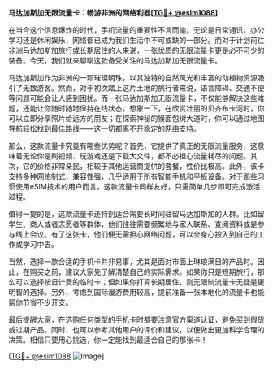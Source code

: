 **马达加斯加无限流量卡：畅游非洲的网络利器[[TG💪+ @esim1088](https://t.me/s/esim1088)]**

在当今这个信息爆炸的时代，手机流量的重要性不言而喻。无论是日常通讯、办公学习还是休闲娱乐，网络都已成为我们生活中不可或缺的一部分。而对于计划前往非洲马达加斯加旅行或长期居住的人来说，一张优质的无限流量卡更是必不可少的装备。今天，我们就来聊聊这款备受关注的马达加斯加无限流量卡。

马达加斯加作为非洲的一颗璀璨明珠，以其独特的自然风光和丰富的动植物资源吸引了无数游客。然而，对于初次踏上这片土地的旅行者来说，语言障碍、交通不便等问题可能会让人感到困扰。而一张马达加斯加无限流量卡，不仅能够解决这些难题，还能让你随时随地保持在线状态。想象一下，在欣赏壮丽的贝齐布卡河时，你可以立即分享照片给远方的朋友；在探索神秘的猴面包树大道时，你可以通过地图导航轻松找到最佳路线——这一切都离不开稳定的网络支持。

那么，这款流量卡究竟有哪些优势呢？首先，它提供了真正的无限流量服务，这意味着无论你是刷视频、玩游戏还是下载大文件，都不必担心流量耗尽的问题。其次，它的价格非常亲民，相较于其他运营商提供的套餐，性价比极高。此外，该卡支持多种网络制式，兼容性强，几乎适用于所有智能手机和平板设备。对于那些习惯使用eSIM技术的用户而言，这款流量卡同样友好，只需简单几步即可完成激活过程。

值得一提的是，这款流量卡还特别适合需要长时间驻留马达加斯加的人群。比如留学生、商人或者志愿者等群体，他们往往需要频繁地与家人联系、查阅资料或是参与线上会议。有了这张卡，他们便无需担心网络问题，可以全身心投入到自己的工作或学习中去。

当然，选择一款合适的手机卡并非易事，尤其是面对市面上琳琅满目的产品时。因此，在购买之前，建议大家先了解清楚自己的实际需求。如果你只是短期旅行，那么可以选择按日计费的临时卡；但如果你打算长期居住，则无限制流量卡无疑是更明智的选择。另外，考虑到国际漫游费用较高，提前准备一张本地化的流量卡也能帮你节省不少开支。

最后提醒大家，在选购任何类型的手机卡时都要注意官方渠道认证，避免买到假货或过期产品。同时，也可以参考其他用户的评价和建议，以便做出更加科学合理的决策。相信只要用心挑选，你一定能找到最适合自己的那张卡！

[[TG💪+ @esim1088](https://t.me/s/esim1088) ![Image](https://i.postimg.cc/4NQfJmqS/Snipaste-2025-05-13-00-14-12.png)]